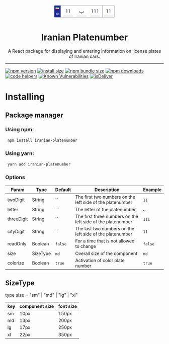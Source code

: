 <div align="center">
	<p align="center">
		<img src="/ex.png" width="200" />
	</p>
	<h1 align="center">Iranian Platenumber</h1>
	<p align="center">A React package for displaying and entering information on license plates of Iranian cars.</p>
</div>
<hr />

[![npm version](https://img.shields.io/npm/v/iranian-platenumber.svg?style=flat-square)](https://www.npmjs.org/package/iranian-platenumber)
[![install size](https://img.shields.io/badge/dynamic/json?url=https://packagephobia.com/v2/api.json?p=iranian-platenumber&query=$.install.pretty&label=install%20size&style=flat-square)](https://packagephobia.now.sh/result?p=iranian-platenumber)
[![npm bundle size](https://img.shields.io/bundlephobia/minzip/iranian-platenumber?style=flat-square)](https://bundlephobia.com/package/iranian-platenumber@latest)
[![npm downloads](https://img.shields.io/npm/dm/iranian-platenumber.svg?style=flat-square)](https://npm-stat.com/charts.html?package=iranian-platenumber)
[![code helpers](https://www.codetriage.com/mohammadrezahayati/iranian-platenumber/badges/users.svg)](https://www.codetriage.com/iranian-platenumber/iranian-platenumber)
[![Known Vulnerabilities](https://snyk.io/test/npm/iranian-platenumber/badge.svg)](https://snyk.io/test/npm/iranian-platenumber)
[![jsDeliver](https://data.jsdelivr.com/v1/package/npm/iranian-platenumber/badge)](https://www.jsdelivr.com/package/npm/iranian-platenumber)

# Installing

## Package manager

### Using npm:

```bash
 npm install iranian-platenumber
```

### Using yarn:

```bash
 yarn add iranian-platenumber
```

### Options

| Param      | Type     | Default | Description                                                 | Example |
| ---------- | -------- | ------- | ----------------------------------------------------------- | ------- |
| twoDigit   | String   | ``      | The first two numbers on the left side of the platenumber   | `11`    |
| letter     | String   | ``      | The letter of the platenumber                               | `ب`     |
| threeDigit | String   | ``      | The first three numbers on the left side of the platenumber | `111`   |
| cityDigit  | String   | ``      | The last two numbers on the left side of the platenumber    | `11`    |
| readOnly   | Boolean  | `false` | For a time that is not allowed to change                    | `false` |
| size       | SizeType | `md`    | Overall size of the component                               | `md`    |
| colorize   | Boolean  | `true`  | Activation of color plate number                            | `true`  |

## SizeType

type size = "sm" | "md" | "lg" | "xl"

| key | component size | font size |
| --- | -------------- | --------- |
| sm  | 10px           | 150px     |
| md  | 13px           | 200px     |
| lg  | 17px           | 250px     |
| xl  | 22px           | 350px     |
